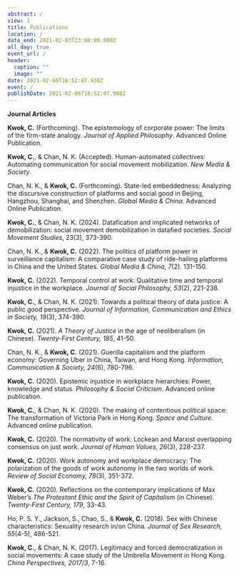 ```yaml
---
abstract: /
view: 1
title: Publications
location: /
date_end: 2021-02-03T23:00:00.000Z
all_day: true
event_url: /
header:
  caption: ""
  image: ""
date: 2021-02-06T16:52:07.938Z
event: /
publishDate: 2021-02-06T16:52:07.988Z
---
```

**Journal Articles**

**Kwok, C.** (Forthcoming). The epistemology of corporate power: The limits of the firm-state analogy. *Journal of Applied Philosophy*. Advanced Online Publication.

**Kwok, C.**, & Chan, N. K. (Accepted). Human-automated collectives: Automating communication for social movement mobilization. *New Media & Society*. 

Chan, N. K., & **Kwok, C.** (Forthcoming). State-led embeddedness: Analyzing the discursive construction of platforms and social good in Beijing, Hangzhou, Shanghai, and Shenzhen. *Global Media & China*. Advanced Online Publication.

**Kwok, C.**, & Chan, N. K. (2024). Datafication and implicated networks of demobilization: social movement demobilization in datafied societies. *Social Movement Studies*, 23(3), 373-390.

Chan, N. K., & **Kwok, C.** (2022). The politics of platform power in surveillance capitalism: A comparative case study of ride-hailing platforms in China and the United States. *Global Media & China, 7*(2). 131-150.

**Kwok, C.** (2022). Temporal control at work: Qualitative time and temporal injustice in the workplace. *Journal of Social Philosophy, 53*(2), 221-238.

**Kwok, C.**, & Chan, N. K. (2021). Towards a political theory of data justice: A public good perspective. *Journal of Information, Communication and Ethics in Society, 19*(3),  374-390.

**Kwok, C.** (2021). *A Theory of Justice* in the age of neoliberalism (in Chinese). *Twenty-First Century, 185*, 41-50.

Chan, N. K., & **Kwok, C.** (2021). Guerilla capitalism and the platform economy: Governing Uber in China, Taiwan, and Hong Kong. *Information, Communication & Society, 24*(6), 780-796.

**Kwok, C.** (2020). Epistemic injustice in workplace hierarchies: Power, knowledge and status. *Philosophy & Social Criticism*. Advanced online publication.

**Kwok, C.**, & Chan, N. K. (2020). The making of contentious political space: The transformation of Victoria Park in Hong Kong. *Space and Culture*. Advanced online publication. 

**Kwok, C.** (2020). The normativity of work: Lockean and Marxist overlapping consensus on just work. *Journal of Human Values, 26*(3), 228-237.

**Kwok, C.** (2020). Work autonomy and workplace democracy: The polarization of the goods of work autonomy in the two worlds of work. *Review of Social Economy, 78*(3), 351-372. 

**Kwok, C.** (2020). Reflections on the contemporary implications of Max Weber’s *The Protestant Ethic and the Spirit of Capitalism* (in Chinese). *Twenty-First Century, 179*, 33-43.

Ho, P. S. Y., Jackson, S., Chao, S., & **Kwok, C.** (2018). Sex with Chinese characteristics: Sexuality research in/on China. *Journal of Sex Research, 55*(4-5), 486-521.

**Kwok, C.**, & Chan, N. K. (2017). Legitimacy and forced democratization in social movements: A case study of the Umbrella Movement in Hong Kong. *China Perspectives, 2017/3*, 7-16.
